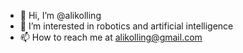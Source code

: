 - 👋 Hi, I’m @alikolling
- 👀 I’m interested in robotics and artificial intelligence
- 📫 How to reach me at alikolling@gmail.com

<!---
alikolling/alikolling is a ✨ special ✨ repository because its `README.md` (this file) appears on your GitHub profile.
You can click the Preview link to take a look at your changes.
--->
